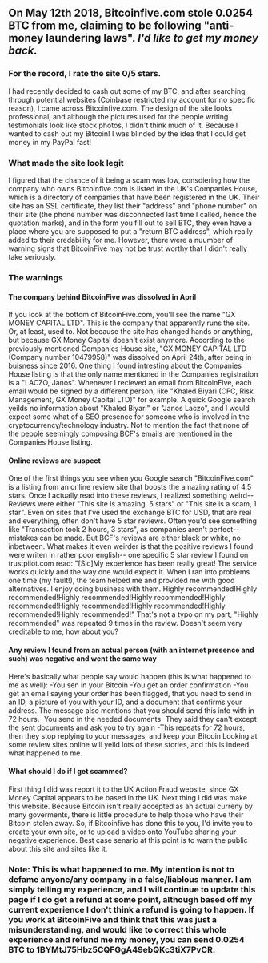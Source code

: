## On May 12th 2018, Bitcoinfive.com stole 0.0254 BTC from me, claiming to be following "anti-money laundering laws". _I'd like to get my money back._

### For the record, I rate the site 0/5 stars. ###

I had recently decided to cash out some of my BTC, and after searching through potential websites (Coinbase restricted my account for no specific reason), I came across Bitcoinfive.com.
The design of the site looks professional, and although the pictures used for the people writing testimonials look like stock photos, I didn't think much of it.
Because I wanted to cash out my Bitcoin! I was blinded by the idea that I could get money in my PayPal fast! 

### What made the site look legit
I figured that the chance of it being a scam was low, consdiering how the company who owns Bitcoinfive.com is listed in the UK's Companies House, which is a directory of companies that have been registered in the UK. Their site has an SSL certificate, they list their "address" and "phone number" on their site (the phone number was disconnected last time I called, hence the quotation marks), and in the form you fill out to sell BTC, they even have a place where you are supposed to put a "return BTC address", which really added to their credability for me. 
However, there were a nuumber of warning signs that BitcoinFive may not be trust worthy that I didn't really take seriously.

### The warnings
#### The company behind BitcoinFive was dissolved in April
If you look at the bottom of BitcoinFive.com, you'll see the name "GX MONEY CAPITAL LTD". This is the company that apparently runs the site.
Or, at least, used to. Not because the site has changed hands or anything, but because GX Money Capital doesn't exist anymore.
According to the previously mentioned Companies House site, "GX MONEY CAPITAL LTD (Company number 10479958)" was dissolved on April 24th, after being in buisness since 2016.
One thing I found intresting about the Companies House listing is that the only name mentioned in the Companies registration is a "LACZO, Janos". Whenever I recieved an email from BitcoinFive, each email would be signed by a different person, like "Khaled Biyari (CFC, Risk Management, GX Money Capital LTD)" for example. A quick Google search yeilds no information about "Khaled Biyari" or "Janos Laczo", and I would expect some what of a SEO presence for someone who is involved in the cryptocurrency/technology industry.
Not to mention the fact that none of the people seemingly composing BCF's emails are mentioned in the Companies House listing.
#### Online reviews are suspect
One of the first things you see when you Google search "BitcoinFive.com" is a listing from an online review site that boosts the amazing rating of 4.5 stars.
Once I actually read into these reviews, I realized something weird-- Reviews were either "This site is amazing, 5 stars" or "This site is a scam, 1 star". Even on sites that I've used the exchange BTC for USD, that are real and everything, often don't have 5 star reviews. Often you'd see something like "Transaction took 2 hours, 3 stars", as companies aren't perfect-- mistakes can be made. But BCF's reviews are either black or white, no inbetween.
What makes it even weirder is that the positive reviews I found were writen in rather poor english-- one specific 5 star review I found on trustpilot.com read: "[Sic]My experience has been really great! The service works quickly and the way one would expect it. When I ran into problems one time (my fault!), the team helped me and provided me with good alternatives. I enjoy doing business with them. Highly recommended!Highly recommended!Highly recommended!Highly recommended!Highly recommended!Highly recommended!Highly recommended!Highly recommended!Highly recommended!" That's not a typo on my part, "Highly recommended" was repeated 9 times in the review. Doesn't seem very creditable to me, how about you?
#### Any review I found from an actual person (with an internet presence and such) was negative and went the same way
Here's basically what people say would happen (this is what happened to me as well):
-You sen in your Bitcoin
-You get an order confirmation
-You get an email saying your order has been flagged, that you need to send in an ID, a picture of you with your ID, and a document that confirms your address. The message also mentions that you should send this info with in 72 hours.
-You send in the needed documents
-They said they can't except the sent documents and ask you to try again
-This repeats for 72 hours, then they stop replying to your messages, and keep your Bitcoin
Looking at some review sites online will yeild lots of these stories, and this is indeed what happened to me.
#### What should I do if I get scammed?
First thing I did was report it to the UK Action Fraud website, since GX Money Capital appears to be based in the UK. Next thing I did was make this website. 
Because Bitcoin isn't really accepted as an actual curreny by many goverments, there is little procedure to help those who have their Bitcoin stolen away. So, if Bitcoinfive has done this to you, I'd invite you to create your own site, or to upload a video onto YouTube sharing your negative experience. Best case senario at this point is to warn the public about this site and sites like it.

### Note: This is what happened to me. My intention is not to defame anyone/any company in a false/liablous manner. I am simply telling my experience, and I will continue to update this page if I do get a refund at some point, although based off my current experience I don't think a refund is going to happen. If you work at BitcoinFive and think that this was just a misunderstanding, and would like to correct this whole experience and refund me my money, you can send 0.0254 BTC to 1BYMtJ75Hbz5CQFGgA49ebQKc3tiX7PvCR.

